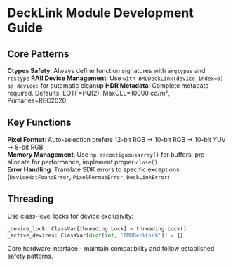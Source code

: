 # DeckLink Module Development Guide

## Core Patterns

**Ctypes Safety**: Always define function signatures with `argtypes` and `restype`
**RAII Device Management**: Use `with BMDDeckLink(device_index=0) as device:` for automatic cleanup
**HDR Metadata**: Complete metadata required. Defaults: EOTF=PQ(2), MaxCLL=10000 cd/m², Primaries=REC2020

## Key Functions

**Pixel Format**: Auto-selection prefers 12-bit RGB → 10-bit RGB → 10-bit YUV → 8-bit RGB  
**Memory Management**: Use `np.ascontiguousarray()` for buffers, pre-allocate for performance, implement proper `close()`  
**Error Handling**: Translate SDK errors to specific exceptions (`DeviceNotFoundError`, `PixelFormatError`, `DeckLinkError`)

## Threading
Use class-level locks for device exclusivity:
```python
_device_lock: ClassVar[threading.Lock] = threading.Lock()
_active_devices: ClassVar[dict[int, 'BMDDeckLink']] = {}
```

Core hardware interface - maintain compatibility and follow established safety patterns.